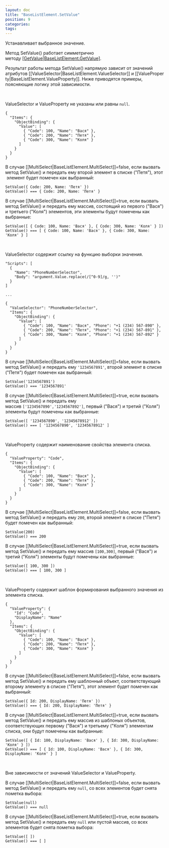 ```yaml
---
layout: doc
title: "BaseListElement.SetValue"
position: 9
categories: 
tags: 
---
```


Устанавливает выбранное значение. 

Метод SetValue() работает симметрично методу [[GetValue|BaseListElement.GetValue]](). 

Результат работы метода SetValue() напрямую зависит от значений атрибутов [[ValueSelector|BaseListElement.ValueSelector]] и [[ValueProperty|BaseListElement.ValueProperty]]. Ниже приводятся примеры, поясняющие логику этой зависимости.

   

ValueSelector и ValueProperty не указаны или равны `null`. 

```
{
  "Items": {
    "ObjectBinding": {
      "Value": [
        { "Code": 100, "Name": "Вася" },
        { "Code": 200, "Name": "Петя" },
        { "Code": 300, "Name": "Коля" }
      ]
    }
  }
}
```

В случае [[MultiSelect|BaseListElement.MultiSelect]]=false, если вызвать метод SetValue() и передать ему второй элемент в списке ("Петя"), этот  элемент будет помечен как выбранный:

```
SetValue({ Code: 200, Name: 'Петя' })
GetValue() === { Code: 200, Name: 'Петя' }
```

В случае [[MultiSelect|BaseListElement.MultiSelect]]=true, если вызвать метод SetValue() и передать ему массив, состоящий из первого ("Вася") и третьего ("Коля") элементов, эти элементы будут помечены как выбранные:

```
SetValue([ { Code: 100, Name: 'Вася' }, { Code: 300, Name: 'Коля' } ])
GetValue() === [ { Code: 100, Name: 'Вася' }, { Code: 300, Name: 'Коля' } ]
```

   

ValueSelector содержит ссылку на функцию выборки значения.

```
"Scripts": [
  {
    "Name": "PhoneNumberSelector",
    "Body": "argument.Value.replace(/[^0-9]/g, '')"
  }
]
   
...
   
{
  "ValueSelector": "PhoneNumberSelector",
  "Items": {
    "ObjectBinding": {
      "Value": [
        { "Code": 100, "Name": "Вася", "Phone": "+1 (234) 567-890" },
        { "Code": 200, "Name": "Петя", "Phone": "+1 (234) 567-891" },
        { "Code": 300, "Name": "Коля", "Phone": "+1 (234) 567-892" }
      ]
    }
  }
}
```

В случае [[MultiSelect|BaseListElement.MultiSelect]]=false, если вызвать метод SetValue() и передать ему `'1234567891'`, второй элемент в списке ("Петя") будет помечен как выбранный:

```
SetValue('1234567891')
GetValue() === '1234567891'
```

В случае [[MultiSelect|BaseListElement.MultiSelect]]=true, если вызвать метод SetValue() и передать ему массив `['1234567890','1234567892']`, первый ("Вася") и третий ("Коля") элементы будут помечены как выбранные:

```
SetValue([ '1234567890', '12345678912' ])
GetValue() === [ '1234567890', '12345678912' ]
```

   

ValueProperty содержит наименование свойства элемента списка.

```
{
  "ValueProperty": "Code",
  "Items": {
    "ObjectBinding": {
      "Value": [
        { "Code": 100, "Name": "Вася" },
        { "Code": 200, "Name": "Петя" },
        { "Code": 300, "Name": "Коля" }
      ]
    }
  }
}
```

В случае [[MultiSelect|BaseListElement.MultiSelect]]=false, если вызвать метод SetValue() и передать ему `200`, второй элемент в списке ("Петя") будет помечен как выбранный:

```
SetValue(200)
GetValue() === 200
```

В случае [[MultiSelect|BaseListElement.MultiSelect]]=true, если вызвать метод SetValue() и передать ему массив `[100,300]`, первый ("Вася") и третий ("Коля") элементы будут помечены как выбранные:

```
SetValue([ 100, 300 ])
GetValue() === [ 100, 300 ]
```

   

ValueProperty содержит шаблон формирования выбранного значения из элемента списка.

```
{
  "ValueProperty": {
    "Id": "Code",
    "DisplayName": "Name"
  },
  "Items": {
    "ObjectBinding": {
      "Value": [
        { "Code": 100, "Name": "Вася" },
        { "Code": 200, "Name": "Петя" },
        { "Code": 300, "Name": "Коля" }
      ]
    }
  }
}
```

В случае [[MultiSelect|BaseListElement.MultiSelect]]=false, если вызвать метод SetValue() и передать ему шаблонный объект, соответствующий второму элементу в списке ("Петя"), этот элемент будет помечен как выбранный:

```
SetValue({ Id: 200, DisplayName: 'Петя' })
GetValue() === { Id: 200, DisplayName: 'Петя' }
```

В случае [[MultiSelect|BaseListElement.MultiSelect]]=true, если вызвать метод SetValue() и передать ему массив из шаблоных объектов, соответствующих первому ("Вася") и третьему ("Коля") элементам списка, они будут помечены как выбранные:

```
SetValue([ { Id: 100, DisplayName: 'Вася' }, { Id: 300, DisplayName: 'Коля' } ])
GetValue() === [ { Id: 100, DisplayName: 'Вася' }, { Id: 300, DisplayName: 'Коля' } ]
```

   

Вне зависимости от значений ValueSelector и ValueProperty.

В случае [[MultiSelect|BaseListElement.MultiSelect]]=false, если вызвать метод SetValue() и передать ему `null`, со всех элементов будет снята пометка выбора:

```
SetValue(null)
GetValue() === null
```

В случае [[MultiSelect|BaseListElement.MultiSelect]]=true, если вызвать метод SetValue() и передать ему `null` или пустой массив, со всех элементов будет снята пометка выбора:

```
SetValue([ ])
GetValue() === [ ]
```

 

 

